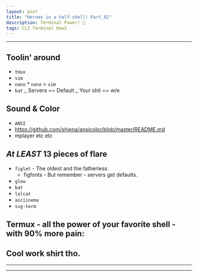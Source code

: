 ```yaml
---
layout: post
title: "Heroes in a half-shell! Part_02"
description: Terminal Power! 🐢️
tags: CLI Terminal How2
---
```


* * *

## Toolin' around

-   `tmux`
-   `vim`
-   `nano`
    		\* `nano` > `vim`
-   `bat`
    		_ Servers   == Default
    		_ Your shit == w/e

## Sound & Color

-   `ANSI`
-   <https://github.com/shiena/ansicolor/blob/master/README.md>
-   mplayer etc etc

## _At LEAST_ 13 pieces of flare

-   `figlet` - The oldest and the fatherless.
    -   figfonts - But remember - servers get defaults.
-   `glow`
-   `bat`
-   `lolcat`
-   `asciinema`
-   `svg-term`

## Termux - all the power of your favorite shell - with 90% more pain:

## Cool work shirt tho.

* * *

<script id="asciicast-rcFyoFOsYc96BR9OSIB0XDHCa" src="https://asciinema.org/a/rcFyoFOsYc96BR9OSIB0XDHCa.js" async data-autoplay="0" data-preload="0" data-t="01" data-loop="1" data-rows="35" data-cols="110"></script>

* * *
